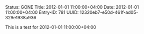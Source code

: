 Status: GONE
Title: 2012-01-01 11:00:00+04:00
Date: 2012-01-01 11:00:00+04:00
Entry-ID: 781
UUID: 12320eb7-e50d-461f-ad05-329e1938a936

This is a test for 2012-01-01 11:00:00+04:00
